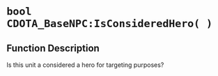 # `bool CDOTA_BaseNPC:IsConsideredHero( )`
## Function Description
Is this unit a considered a hero for targeting purposes?

